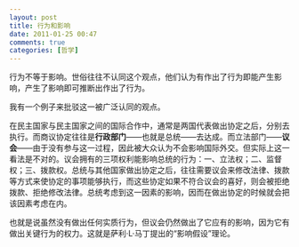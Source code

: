 ```yaml
---
layout: post
title: 行为和影响
date: 2011-01-25 00:47
comments: true
categories: [哲学]
---
```


行为不等于影响。世俗往往不认同这个观点，他们认为有作出了行为即能产生影响，产生了影响即可推断出作出了行为。

我有一个例子来批驳这一被广泛认同的观点。

在民主国家与民主国家之间的国际合作中，通常是两国代表做出协定之后，分别去执行。而商议协定往往是<strong>行政部门</strong>——也就是总统——去达成。而立法部门——<strong>议会</strong>——由于没有参与这一过程，因此被大众认为不会影响国际外交。但实际上这一看法是不对的。议会拥有的三项权利能影响总统的行为：一、立法权；二、监督权；三、拨款权。总统与其他国家做出协定之后，往往需要议会来修改法律、拨款等方式来使协定的事项能够执行，而这些协定如果不符合议会的喜好，则会被拒绝拨款、拒绝修改法律。总统考虑到这一因素的影响，因而在做出协定的时候就会把该因素考虑在内。

也就是说虽然没有做出任何实质行为，但议会仍然做出了它应有的影响，因为它有做出关键行为的权力。这就是萨利·L·马丁提出的“影响假设”理论。


